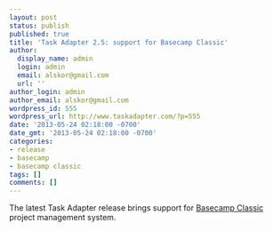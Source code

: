 ```yaml
---
layout: post
status: publish
published: true
title: 'Task Adapter 2.5: support for Basecamp Classic'
author:
  display_name: admin
  login: admin
  email: alskor@gmail.com
  url: ''
author_login: admin
author_email: alskor@gmail.com
wordpress_id: 555
wordpress_url: http://www.taskadapter.com/?p=555
date: '2013-05-24 02:18:00 -0700'
date_gmt: '2013-05-24 02:18:00 -0700'
categories:
- release
- basecamp
- basecamp classic
tags: []
comments: []
---
```

<p>The latest Task Adapter release brings support for <a href="http:&#47;&#47;basecamp.com&#47;classic">Basecamp Classic</a> project management system.</p>
